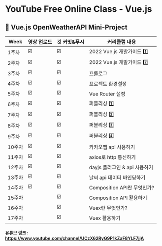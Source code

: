 # YouTube Free Online Class - Vue.js

## 📖 Vue.js OpenWeatherAPI Mini-Project

| Week   | 영상 업로드 | 깃 커밋&푸시 | 커리큘럼 내용                 |
| ------ | ----------- | ------------ | ----------------------------- |
| 1주차  | ☑️          | ☑️           | 2022 Vue.js 개발가이드 1️⃣     |
| 2주차  | ☑️          | ☑️           | 2022 Vue.js 개발가이드 2️⃣     |
| 3주차  | ☑️          | ☑️           | 프롤로그                      |
| 4주차  | ☑️          | ☑️           | 프로젝트 환경설정             |
| 5주차  | ☑️          | ☑️           | Vue Router 설정               |
| 6주차  | ☑️          | ☑️           | 퍼블리싱 1️⃣                   |
| 7주차  | ☑️          | ☑️           | 퍼블리싱 2️⃣                   |
| 8주차  | ☑️          | ☑️           | 퍼블리싱 3️⃣                   |
| 9주차  | ☑️          | ☑️           | 퍼블리싱 4️⃣                   |
| 10주차 | ☑️          | ☑️           | 카카오맵 api 사용하기         |
| 11주차 | ☑️          | ☑️           | axios로 http 통신하기         |
| 12주차 | ☑️          | ☑️           | dayjs 플러그인 & api 사용하기 |
| 13주차 | ☑️          | ☑️           | 날씨 api 데이터 바인딩하기    |
| 14주차 | ☑️          | ☑️           | Composition API란 무엇인가?   |
| 15주차 |             | ☑️           | Composition API 활용하기      |
| 16주차 |             | ☑️           | Vuex란 무엇인가?              |
| 17주차 |             | ☑️           | Vuex 활용하기                 |

#### 유튜브 링크 : https://www.youtube.com/channel/UCzX62RyG9P1kZaF8YLF7jjA
